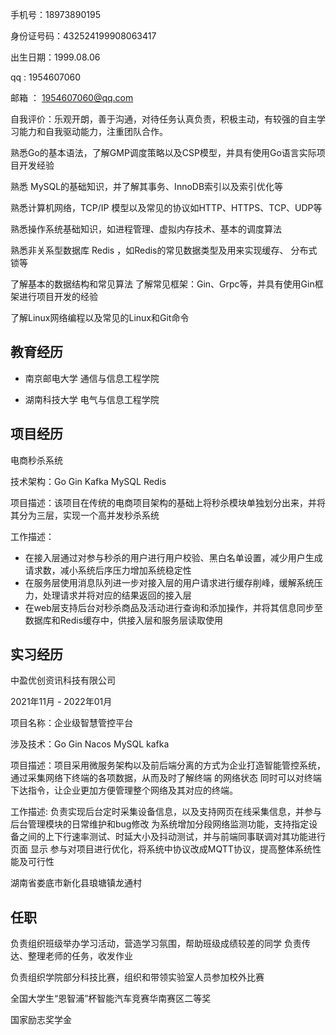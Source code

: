 手机号：18973890195

身份证号码：432524199908063417

出生日期：1999.08.06

qq : 1954607060

邮箱 ： 1954607060@qq.com



自我评价：乐观开朗，善于沟通，对待任务认真负责，积极主动，有较强的自主学习能力和自我驱动能力，注重团队合作。



熟悉Go的基本语法，了解GMP调度策略以及CSP模型，并具有使用Go语言实际项目开发经验 

熟悉 MySQL的基础知识，并了解其事务、InnoDB索引以及索引优化等 

熟悉计算机网络，TCP/IP 模型以及常见的协议如HTTP、HTTPS、TCP、UDP等 

熟悉操作系统基础知识，如进程管理、虚拟内存技术、基本的调度算法

 熟悉非关系型数据库 Redis ，如Redis的常见数据类型及用来实现缓存、 分布式锁等 

了解基本的数据结构和常见算法 了解常见框架：Gin、Grpc等，并具有使用Gin框架进行项目开发的经验 

了解Linux网络编程以及常见的Linux和Git命令



## 教育经历

- 南京邮电大学    通信与信息工程学院

- 湖南科技大学  电气与信息工程学院

## 项目经历

电商秒杀系统

技术架构：Go  Gin Kafka MySQL Redis 

项目描述：该项目在传统的电商项目架构的基础上将秒杀模块单独划分出来，并将其分为三层，实现一个高并发秒杀系统

工作描述：

- 在接入层通过对参与秒杀的用户进行用户校验、黑白名单设置，减少用户生成请求数，减小系统后序压力增加系统稳定性
- 在服务层使用消息队列进一步对接入层的用户请求进行缓存削峰，缓解系统压力，处理请求并将对应的结果返回的接入层
- 在web层支持后台对秒杀商品及活动进行查询和添加操作，并将其信息同步至数据库和Redis缓存中，供接入层和服务层读取使用 

## 实习经历

中盈优创资讯科技有限公司 

2021年11月 - 2022年01月 

项目名称：企业级智慧管控平台 

涉及技术：Go Gin Nacos MySQL kafka 

项目描述：项目采用微服务架构以及前后端分离的方式为企业打造智能管控系统，通过采集网络下终端的各项数据，从而及时了解终端 的网络状态 同时可以对终端下达指令，让企业更加方便管理整个网络及其对应的终端。 

工作描述: 负责实现后台定时采集设备信息，以及支持网页在线采集信息，并参与后台管理模块的日常维护和bug修改 为系统增加分段网络监测功能，支持指定设备之间的上下行速率测试、时延大小及抖动测试，并与前端同事联调对其功能进行页面 显示 参与对项目进行优化，将系统中协议改成MQTT协议，提高整体系统性能及可行性



湖南省娄底市新化县琅塘镇龙通村



## 任职

负责组织班级举办学习活动，营造学习氛围，帮助班级成绩较差的同学
负责传达、整理老师的任务，收发作业

负责组织学院部分科技比赛，组织和带领实验室人员参加校外比赛

全国大学生“恩智浦”杯智能汽车竞赛华南赛区二等奖

国家励志奖学金